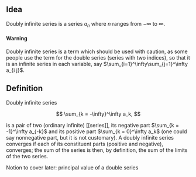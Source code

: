 ## Idea

Doubly infinite series is a series $a_n$ where $n$ ranges from $-\infty$ to $\infty$.

#### Warning 

Doubly infinite series is a term which should be used with caution, as some people use the term for the double series
(series with two indices),
so that it is an infinite series in each variable, say
$\sum_{i=1}^\infty\sum_{j=1}^\infty a_{i j}$. 

## Definition

Doubly infinite series 

$$
\sum_{k = -\infty}^\infty a_k,
$$

is a pair of two (ordinary infinite) [[series]], 
its negative part 
$\sum_{k = -1}^\infty a_{-k}$
and its positive  part $\sum_{k = 0}^\infty a_k$ (one could say nonnegative part, but it is not customary). 
A doubly infinite series converges 
if each of its constituent parts (positive and negative), converges; the sum of the series is then, by definition, the sum of the limits of the two series. 

Notion to cover later: principal value of a double series


